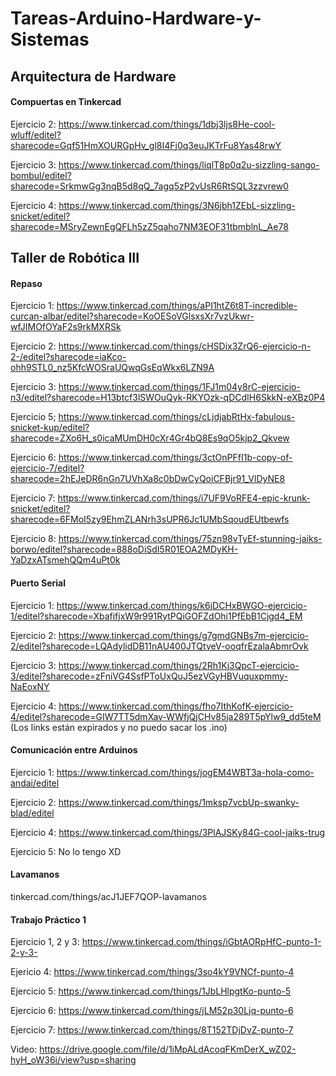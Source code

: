 # Tareas-Arduino-Hardware-y-Sistemas

## Arquitectura de Hardware
#### Compuertas en Tinkercad
Ejercicio 2:
https://www.tinkercad.com/things/1dbj3ljs8He-cool-wluff/editel?sharecode=Gqf51HmXOURGpHv_gl8I4Fj0q3euJKTrFu8Yas48rwY

Ejercicio 3:
https://www.tinkercad.com/things/liqlT8p0q2u-sizzling-sango-bombul/editel?sharecode=SrkmwGg3nqB5d8qQ_7agq5zP2vUsR6RtSQL3zzvrew0

Ejercicio 4:
https://www.tinkercad.com/things/3N6jbh1ZEbL-sizzling-snicket/editel?sharecode=MSryZewnEgQFLh5zZ5qaho7NM3EOF31tbmblnL_Ae78

## Taller de Robótica III
#### Repaso
Ejercicio 1: 
https://www.tinkercad.com/things/aPI1htZ6t8T-incredible-curcan-albar/editel?sharecode=KoOESoVGlsxsXr7vzUkwr-wfJIMOfOYaF2s9rkMXRSk

Ejercicio 2:
https://www.tinkercad.com/things/cHSDix3ZrQ6-ejercicio-n-2-/editel?sharecode=iaKco-ohh9STL0_nz5KfcWOSraUQwqGsEqWkx6LZN9A

Ejercicio 3:
https://www.tinkercad.com/things/1FJ1m04y8rC-ejercicio-n3/editel?sharecode=H13btcf3lSWOuQyk-RKYOzk-qDCdIH6SkkN-eXBz0P4

Ejercicio 5;
https://www.tinkercad.com/things/cLjdjabRtHx-fabulous-snicket-kup/editel?sharecode=ZXo6H_s0icaMUmDH0cXr4Gr4bQ8Es9qO5kjp2_Qkvew

Ejercicio 6:
https://www.tinkercad.com/things/3ctOnPFfI1b-copy-of-ejercicio-7/editel?sharecode=2hEJeDR6nGn7UVhXa8c0bDwCyQoiCFBjr91_VlDyNE8

Ejercicio 7:
https://www.tinkercad.com/things/i7UF9VoRFE4-epic-krunk-snicket/editel?sharecode=6FMoI5zy9EhmZLANrh3sUPR6Jc1UMbSqoudEUtbewfs

Ejercicio 8:
https://www.tinkercad.com/things/75zn98vTyEf-stunning-jaiks-borwo/editel?sharecode=888oDiSdI5R01EOA2MDyKH-YaDzxATsmehQQm4uPt0k

#### Puerto Serial
Ejercicio 1: https://www.tinkercad.com/things/k6jDCHxBWGO-ejercicio-1/editel?sharecode=XbafifjxW9r991RytPQiGOFZdOhi1PfEbB1Cjgd4_EM

Ejercicio 2: https://www.tinkercad.com/things/g7gmdGNBs7m-ejercicio-2/editel?sharecode=LQAdylidDB11nAU400JTQtveV-ooqfrEzalaAbmrOvk

Ejercicio 3: https://www.tinkercad.com/things/2Rh1Kj3QpcT-ejercicio-3/editel?sharecode=zFniVG4SsfPToUxQuJ5ezVGyHBVuquxpmmy-NaEoxNY

Ejercicio 4: https://www.tinkercad.com/things/fho7IthKofK-ejercicio-4/editel?sharecode=GIW7TT5dmXav-WWfjQjCHv85ja289T5pYlw9_dd5teM
(Los links están expirados y no puedo sacar los .ino)

#### Comunicación entre Arduinos
Ejercicio 1: https://www.tinkercad.com/things/jogEM4WBT3a-hola-como-andai/editel

Ejercicio 2: https://www.tinkercad.com/things/1mksp7vcbUp-swanky-blad/editel

Ejercicio 4: https://www.tinkercad.com/things/3PlAJSKy84G-cool-jaiks-trug

Ejercicio 5: No lo tengo XD

#### Lavamanos
tinkercad.com/things/acJ1JEF7QOP-lavamanos

#### Trabajo Práctico 1
Ejercicio 1, 2 y 3: https://www.tinkercad.com/things/iGbtAORpHfC-punto-1-2-y-3-

Ejericio 4: https://www.tinkercad.com/things/3so4kY9VNCf-punto-4

Ejercicio 5: https://www.tinkercad.com/things/1JbLHlpgtKo-punto-5

Ejercicio 6: https://www.tinkercad.com/things/jLM52p30Ljq-punto-6

Ejercicio 7: https://www.tinkercad.com/things/8T152TDjDvZ-punto-7

Video: https://drive.google.com/file/d/1iMpALdAcoqFKmDerX_wZ02-hyH_oW36i/view?usp=sharing
